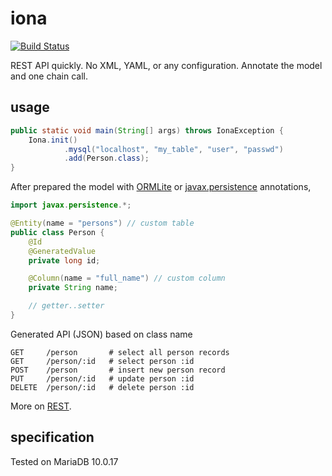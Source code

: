 iona
=====

[![Build Status][travis-img]][travis-url]

[travis-img]: http://img.shields.io/travis/drabiter/iona.svg?style=flat-square
[travis-url]: https://travis-ci.org/drabiter/iona

REST API quickly. No XML, YAML, or any configuration. Annotate the model and one chain call.

## usage
```java
public static void main(String[] args) throws IonaException {
    Iona.init()
            .mysql("localhost", "my_table", "user", "passwd")
            .add(Person.class);
}
```
After prepared the model with [ORMLite](http://ormlite.com/javadoc/ormlite-core/doc-files/ormlite_2.html#Local-Annotations) or [javax.persistence](http://ormlite.com/javadoc/ormlite-core/doc-files/ormlite_2.html#Javax-Persistence-Annotations) annotations,
```java
import javax.persistence.*;

@Entity(name = "persons") // custom table
public class Person {
    @Id
    @GeneratedValue
    private long id;

    @Column(name = "full_name") // custom column
    private String name;

    // getter..setter
}
```
Generated API (JSON) based on class name
```
GET     /person       # select all person records
GET     /person/:id   # select person :id
POST    /person       # insert new person record
PUT     /person/:id   # update person :id
DELETE  /person/:id   # delete person :id
```
More on [REST](https://github.com/drabiter/iona/wiki/REST-Specification).

## specification
Tested on MariaDB 10.0.17
